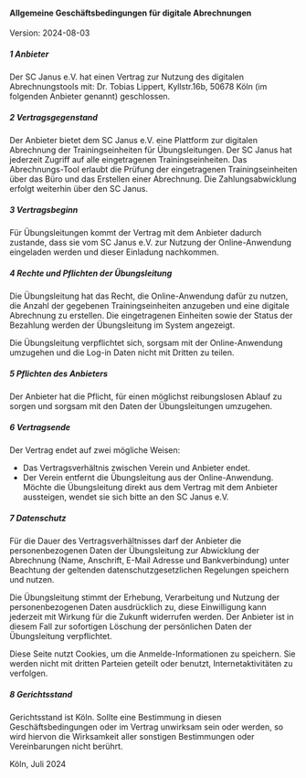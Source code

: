 #### Allgemeine Geschäftsbedingungen für digitale Abrechnungen
Version: 2024-08-03

##### 1 Anbieter
Der SC Janus e.V. hat einen Vertrag zur Nutzung des digitalen Abrechnungstools mit:
Dr. Tobias Lippert, Kyllstr.16b, 50678 Köln (im folgenden Anbieter genannt)
geschlossen.

##### 2 Vertragsgegenstand
Der Anbieter bietet dem SC Janus e.V. eine Plattform zur digitalen Abrechnung der Trainingseinheiten für Übungsleitungen.
Der SC Janus hat jederzeit Zugriff auf alle eingetragenen Trainingseinheiten.
Das Abrechnungs-Tool erlaubt die Prüfung der eingetragenen Trainingseinheiten über das Büro und das Erstellen einer Abrechnung.
Die Zahlungsabwicklung erfolgt weiterhin über den SC Janus.

##### 3 Vertragsbeginn
Für Übungsleitungen kommt der Vertrag mit dem Anbieter dadurch zustande, dass sie vom SC Janus e.V. zur Nutzung der
Online-Anwendung eingeladen werden und dieser Einladung nachkommen.

##### 4 Rechte und Pflichten der Übungsleitung
Die Übungsleitung hat das Recht, die Online-Anwendung dafür zu nutzen, die Anzahl der gegebenen Trainingseinheiten
anzugeben und eine digitale Abrechnung zu erstellen. 
Die eingetragenen Einheiten sowie der Status der Bezahlung werden der Übungsleitung im System angezeigt.

Die Übungsleitung verpflichtet sich, sorgsam mit der Online-Anwendung umzugehen und die Log-in Daten nicht mit Dritten zu teilen.

##### 5 Pflichten des Anbieters
Der Anbieter hat die Pflicht, für einen möglichst reibungslosen Ablauf zu sorgen und sorgsam mit den Daten der Übungsleitungen umzugehen.

##### 6 Vertragsende
Der Vertrag endet auf zwei mögliche Weisen:
* Das Vertragsverhältnis zwischen Verein und Anbieter endet.
* Der Verein entfernt die Übungsleitung aus der Online-Anwendung.
Möchte die Übungsleitung direkt aus dem Vertrag mit dem Anbieter aussteigen, wendet sie sich bitte an den SC Janus e.V.

##### 7 Datenschutz
Für die Dauer des Vertragsverhältnisses darf der Anbieter die personenbezogenen Daten der Übungsleitung zur Abwicklung
der Abrechnung (Name, Anschrift, E-Mail Adresse und Bankverbindung) unter Beachtung der geltenden datenschutzgesetzlichen Regelungen speichern und nutzen.

Die Übungsleitung stimmt der Erhebung, Verarbeitung und Nutzung der personenbezogenen Daten ausdrücklich zu,
diese Einwilligung kann jederzeit mit Wirkung für die Zukunft widerrufen werden.
Der Anbieter ist in diesem Fall zur sofortigen Löschung der persönlichen Daten der Übungsleitung verpflichtet.

Diese Seite nutzt Cookies, um die Anmelde-Informationen zu speichern. Sie werden nicht mit dritten Parteien geteilt oder benutzt, Internetaktivitäten zu verfolgen.

##### 8 Gerichtsstand
Gerichtsstand ist Köln.
Sollte eine Bestimmung in diesen Geschäftsbedingungen oder im Vertrag unwirksam sein oder werden,
so wird hiervon die Wirksamkeit aller sonstigen Bestimmungen oder Vereinbarungen nicht berührt.

Köln, Juli 2024

